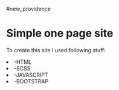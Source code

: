 #new_providence

<h1>Simple one page site</h1>

To create this site I used following stuff:

<li>-HTML</li>
<li>-SCSS</li>
<li>-JAVASCRIPT</li>
<li>-BOOTSTRAP</li>


